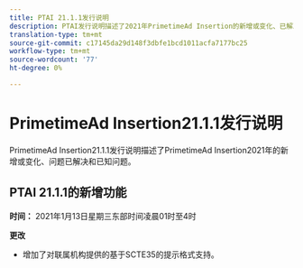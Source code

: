 ```yaml
---
title: PTAI 21.1.1发行说明
description: PTAI发行说明描述了2021年PrimetimeAd Insertion的新增或变化、已解决和已知问题。
translation-type: tm+mt
source-git-commit: c17145da29d148f3dbfe1bcd1011acfa7177bc25
workflow-type: tm+mt
source-wordcount: '77'
ht-degree: 0%

---
```



# PrimetimeAd Insertion21.1.1发行说明

PrimetimeAd Insertion21.1.1发行说明描述了PrimetimeAd Insertion2021年的新增或变化、问题已解决和已知问题。

## PTAI 21.1.1的新增功能

**时间：** 2021年1月13日星期三东部时间凌晨01时至4时

**更改**

* 增加了对联属机构提供的基于SCTE35的提示格式支持。